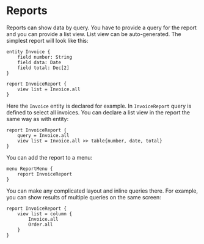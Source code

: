 # Reports

Reports can show data by query. You have to provide a query for the report and you can provide a list view. List view can be auto-generated. The simplest report will look like this:

```dsl
entity Invoice { 
    field number: String
    field data: Date
    field total: Dec[2]
}

report InvoiceReport {
    view list = Invoice.all
}
```

Here the `Invoice` entity is declared for example. In `InvoiceReport` query is defined to select all invoices. You can declare a list view in the report the same way as with entity:

```dsl
report InvoiceReport {
    query = Invoice.all
    view list = Invoice.all >> table{number, date, total}
}
```

You can add the report to a menu:

```dsl
menu ReportMenu {
    report InvoiceReport
}
```

You can make any complicated layout and inline queries there. For example, you can show results of multiple queries on the same screen:

```dsl
report InvoiceReport {
    view list = column {
        Invoice.all
        Order.all
    }
}
```